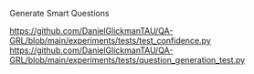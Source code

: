 Generate Smart Questions 

https://github.com/DanielGlickmanTAU/QA-GRL/blob/main/experiments/tests/test_confidence.py
https://github.com/DanielGlickmanTAU/QA-GRL/blob/main/experiments/tests/question_generation_test.py

